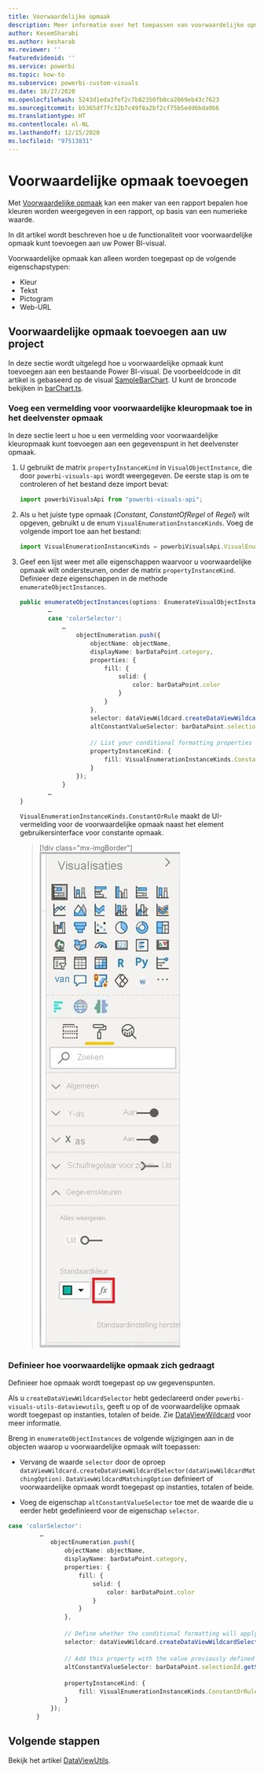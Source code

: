 ```yaml
---
title: Voorwaardelijke opmaak
description: Meer informatie over het toepassen van voorwaardelijke opmaak voor uw visuele Power BI-project
author: KesemSharabi
ms.author: kesharab
ms.reviewer: ''
featuredvideoid: ''
ms.service: powerbi
ms.topic: how-to
ms.subservice: powerbi-custom-visuals
ms.date: 10/27/2020
ms.openlocfilehash: 5243d1eda3fef2c7b82350fb0ca2669eb43c7623
ms.sourcegitcommit: b5365df7fc32b7c49f8a2bf2cf75b5edd6bda9b6
ms.translationtype: HT
ms.contentlocale: nl-NL
ms.lasthandoff: 12/15/2020
ms.locfileid: "97513831"
---
```

# <a name="add-conditional-formatting"></a>Voorwaardelijke opmaak toevoegen

Met [Voorwaardelijke opmaak](../../visuals/service-tips-and-tricks-for-color-formatting.md#conditional-formatting-for-visualizations) kan een maker van een rapport bepalen hoe kleuren worden weergegeven in een rapport, op basis van een numerieke waarde.

In dit artikel wordt beschreven hoe u de functionaliteit voor voorwaardelijke opmaak kunt toevoegen aan uw Power BI-visual.

Voorwaardelijke opmaak kan alleen worden toegepast op de volgende eigenschapstypen:
* Kleur
* Tekst
* Pictogram
* Web-URL

## <a name="add-conditional-formatting-to-your-project"></a>Voorwaardelijke opmaak toevoegen aan uw project

In deze sectie wordt uitgelegd hoe u voorwaardelijke opmaak kunt toevoegen aan een bestaande Power BI-visual. De voorbeeldcode in dit artikel is gebaseerd op de visual [SampleBarChart](https://github.com/microsoft/PowerBI-visuals-sampleBarChart). U kunt de broncode bekijken in [barChart.ts](https://github.com/microsoft/PowerBI-visuals-sampleBarChart/blob/master/src/barChart.ts).

### <a name="add-a-conditional-color-formatting-entry-in-the-format-pane"></a>Voeg een vermelding voor voorwaardelijke kleuropmaak toe in het deelvenster opmaak

In deze sectie leert u hoe u een vermelding voor voorwaardelijke kleuropmaak kunt toevoegen aan een gegevenspunt in het deelvenster opmaak.

1. U gebruikt de matrix `propertyInstanceKind` in `VisualObjectInstance`, die door `powerbi-visuals-api` wordt weergegeven. De eerste stap is om te controleren of het bestand deze import bevat:

    ```typescript
    import powerbiVisualsApi from "powerbi-visuals-api";
    ```

2. Als u het juiste type opmaak (*Constant*, *ConstantOfRegel* of *Regel*) wilt opgeven, gebruikt u de enum `VisualEnumerationInstanceKinds`. Voeg de volgende import toe aan het bestand:

    ```typescript
    import VisualEnumerationInstanceKinds = powerbiVisualsApi.VisualEnumerationInstanceKinds;
    ```

3. Geef een lijst weer met alle eigenschappen waarvoor u voorwaardelijke opmaak wilt ondersteunen, onder de matrix `propertyInstanceKind`. Definieer deze eigenschappen in de methode `enumerateObjectInstances`.

    ```typescript
    public enumerateObjectInstances(options: EnumerateVisualObjectInstancesOptions): VisualObjectInstanceEnumeration {
            …
            case 'colorSelector':
                …
                    objectEnumeration.push({
                        objectName: objectName,
                        displayName: barDataPoint.category,
                        properties: {
                            fill: {
                                solid: {
                                    color: barDataPoint.color
                                }
                            }
                        },
                        selector: dataViewWildcard.createDataViewWildcardSelector(dataViewWildcard.DataViewWildcardMatchingOption.InstancesAndTotals),
                        altConstantValueSelector: barDataPoint.selectionId.getSelector(),

                        // List your conditional formatting properties
                        propertyInstanceKind: {
                            fill: VisualEnumerationInstanceKinds.ConstantOrRule
                        }
                    });
                }
            …
    }

    ```

    `VisualEnumerationInstanceKinds.ConstantOrRule` maakt de UI-vermelding voor de voorwaardelijke opmaak naast het element gebruikersinterface voor constante opmaak.

    >[!div class="mx-imgBorder"]
    >![Schermopname van de knop voorwaardelijke opmaak, zoals deze wordt weergegeven in Power BI, naast de knop voor normale kleur.](media/conditional-formatting/conditional-formatting-ui.png)

### <a name="define-how-conditional-formatting-behaves"></a>Definieer hoe voorwaardelijke opmaak zich gedraagt

Definieer hoe opmaak wordt toegepast op uw gegevenspunten.

Als u `createDataViewWildcardSelector` hebt gedeclareerd onder `powerbi-visuals-utils-dataviewutils`, geeft u op of de voorwaardelijke opmaak wordt toegepast op instanties, totalen of beide. Zie [DataViewWildcard](utils-dataview.md#) voor meer informatie.

Breng in `enumerateObjectInstances` de volgende wijzigingen aan in de objecten waarop u voorwaardelijke opmaak wilt toepassen:

 * Vervang de waarde `selector` door de oproep `dataViewWildcard.createDataViewWildcardSelector(dataViewWildcardMatchingOption)`. `DataViewWildcardMatchingOption` definieert of voorwaardelijke opmaak wordt toegepast op instanties, totalen of beide.

* Voeg de eigenschap `altConstantValueSelector` toe met de waarde die u eerder hebt gedefinieerd voor de eigenschap `selector`.

```typescript
case 'colorSelector':
         …
            objectEnumeration.push({
                objectName: objectName,
                displayName: barDataPoint.category,
                properties: {
                    fill: {
                        solid: {
                            color: barDataPoint.color
                        }
                    }
                },

                // Define whether the conditional formatting will apply to instances, totals, or both
                selector: dataViewWildcard.createDataViewWildcardSelector(dataViewWildcard.DataViewWildcardMatchingOption.InstancesAndTotals),

                // Add this property with the value previously defined for the selector property
                altConstantValueSelector: barDataPoint.selectionId.getSelector(),

                propertyInstanceKind: { 
                    fill: VisualEnumerationInstanceKinds.ConstantOrRule
                }
            });
        }

```

## <a name="next-steps"></a>Volgende stappen

Bekijk het artikel [DataViewUtils](utils-dataview.md).